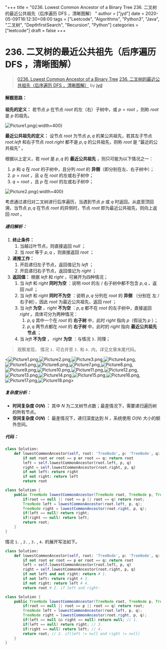"+++
title = "0236. Lowest Common Ancestor of a Binary Tree 236. 二叉树的最近公共祖先（后序遍历 DFS ，清晰图解） "
author = ["jyd"]
date = 2020-05-09T16:12:30+08:00
tags = ["Leetcode", "Algorithms", "Python3", "Java", "二叉树", "DepthfirstSearch", "Recursion", "Python"]
categories = ["leetcode"]
draft = false
+++

# 236. 二叉树的最近公共祖先（后序遍历 DFS ，清晰图解）

> [0236. Lowest Common Ancestor of a Binary Tree](https://leetcode-cn.com/problems/lowest-common-ancestor-of-a-binary-tree/)
> [236. 二叉树的最近公共祖先（后序遍历 DFS ，清晰图解）](https://leetcode-cn.com/problems/lowest-common-ancestor-of-a-binary-tree/solution/236-er-cha-shu-de-zui-jin-gong-gong-zu-xian-hou-xu/) by [jyd](https://leetcode-cn.com/u/jyd/)

#### 解题思路：

**祖先的定义：** 若节点 $p$ 在节点 $root$ 的左（右）子树中，或 $p = root$ ，则称 $root$ 是 $p$ 的祖先。

![Picture1.png](https://pic.leetcode-cn.com/83402bb4c1bba2746effc5607d9654aeb9c3496b4a846d41ce61adb5af02c0f5-Picture1.png){:width=400}

**最近公共祖先的定义：** 设节点 $root$ 为节点 $p, q$ 的某公共祖先，若其左子节点 $root.left$ 和右子节点 $root.right$ 都不是 $p,q$ 的公共祖先，则称 $root$ 是 “最近的公共祖先” 。

根据以上定义，若 $root$ 是 $p, q$ 的 **最近公共祖先** ，则只可能为以下情况之一：

1. $p$ 和 $q$ 在 $root$ 的子树中，且分列 $root$ 的 **异侧**（即分别在左、右子树中）；
2. $p = root$ ，且 $q$ 在 $root$ 的左或右子树中；  
3. $q = root$ ，且 $p$ 在 $root$ 的左或右子树中；  

![Picture2.png](https://pic.leetcode-cn.com/e48705d412500d43fa81c1d8fdd107bb2d0c7dfa12bdc588cd88f481b4b9f7d8-Picture2.png){:width=400}

考虑通过递归对二叉树进行后序遍历，当遇到节点 $p$ 或 $q$ 时返回。从底至顶回溯，当节点 $p, q$ 在节点 $root$ 的异侧时，节点 $root$ 即为最近公共祖先，则向上返回 $root$ 。

##### 递归解析：

1. **终止条件：**
   1. 当越过叶节点，则直接返回 $null$ ；
   2. 当 $root$ 等于 $p, q$ ，则直接返回 $root$ ；
2. **递推工作：**
   1. 开启递归左子节点，返回值记为 $left$ ；
   2. 开启递归右子节点，返回值记为 $right$ ；
3. **返回值：** 根据 $left$ 和 $right$ ，可展开为四种情况；
   1. 当 $left$ 和 $right$ **同时为空** ：说明 $root$ 的左 / 右子树中都不包含 $p,q$ ，返回 $null$ ；
   2. 当 $left$ 和 $right$ **同时不为空** ：说明 $p, q$ 分列在 $root$ 的 **异侧** （分别在 左 / 右子树），因此 $root$ 为最近公共祖先，返回 $root$ ；
   3. 当 $left$ **为空** ，$right$ **不为空** ：$p,q$ 都不在 $root$ 的左子树中，直接返回 $right$ 。具体可分为两种情况：
      1. $p,q$ 其中一个在 $root$ 的 **右子树** 中，此时 $right$ 指向 $p$（假设为 $p$ ）； 
      2. $p,q$ 两节点都在 $root$ 的 **右子树** 中，此时的 $right$ 指向 **最近公共祖先节点** ；
   4. 当 $left$ **不为空** ， $right$ **为空** ：与情况 `3.` 同理；

> 观察发现， 情况 `1.` 可合并至 `3.` 和 `4.` 内，详见文章末尾代码。

<![Picture1.png](https://pic.leetcode-cn.com/c44f8946548954a2513f7d72e20be260c36c157b506749c788afce1e7bd3416c-Picture1.png),![Picture2.png](https://pic.leetcode-cn.com/55f7683ceee27def129a50c9a26305e56b25175dbd3da55983b5848145559354-Picture2.png),![Picture3.png](https://pic.leetcode-cn.com/0c3217c102953090030aec857ef2e1e96672b38c450a90356a3e64f0dfc97af2-Picture3.png),![Picture4.png](https://pic.leetcode-cn.com/f137a75004bf105ae2f9d2987d3d75c0d0cbddfda54126e549b5a3a99b06a6ef-Picture4.png),![Picture5.png](https://pic.leetcode-cn.com/3334d8bc74cad490584a03ca6e6637f4d431626f75ca589710d6a382fe9ab06b-Picture5.png),![Picture6.png](https://pic.leetcode-cn.com/fd6ef030cf8acac250792828c04df471ccab669d4153b49b934bc4cc3517efcf-Picture6.png),![Picture7.png](https://pic.leetcode-cn.com/e03f2505635e77816e12bdfd2ce5c1c4ace3d2dfa2a0e10eefe683e11e88c98b-Picture7.png),![Picture8.png](https://pic.leetcode-cn.com/a9cf21e0a271c74af5ab00e39da09d485de8a3dabbfaa6d6cd2a2a1c7f60d2a8-Picture8.png),![Picture9.png](https://pic.leetcode-cn.com/6540e7106efa4461cb19c21a682e9b7c9bd33367d6c5a8bd97982cc7bcec9ec3-Picture9.png),![Picture10.png](https://pic.leetcode-cn.com/d249c4379aee12e4a5bce4f20c4ad8b709ff35e358cfdb3255ed6d9c6dc4ae2c-Picture10.png),![Picture11.png](https://pic.leetcode-cn.com/fa87c46c8e8360cf3ab5ea852161ab5f9e4a2ca1b5ff6cd9e9ba0897dcbd455a-Picture11.png),![Picture12.png](https://pic.leetcode-cn.com/91287818231c969dcc8c69ac9c79197a9b29085d120b18b5230dda77d092f6d6-Picture12.png),![Picture13.png](https://pic.leetcode-cn.com/bf71136a0329cf5d48933cb7dc1d8c1bd0cec96c1ad13bcca97cea2f58d14fb5-Picture13.png),![Picture14.png](https://pic.leetcode-cn.com/68aced35d03027033c2552b35d477d700e38e7c01f8c1fa76b4cf8b0a1858d30-Picture14.png),![Picture15.png](https://pic.leetcode-cn.com/ddf6279a32122924d3608ad7fcdf3f518091da353a1961c0e0e1afaf51d09623-Picture15.png),![Picture16.png](https://pic.leetcode-cn.com/b4777e4a6ff72ed49356e20a0a897fd866bb3e4dfdb5e0c8fc1dc0f918029237-Picture16.png),![Picture17.png](https://pic.leetcode-cn.com/df510a1fe4750116a935e61ef63ad30a5092bfefe38845497ff9431b3656a793-Picture17.png),![Picture18.png](https://pic.leetcode-cn.com/0724b87055c4bc4d744ab64775e6eefa348777c0ea0b07a00ff917773f4b494e-Picture18.png)>

##### 复杂度分析：

- **时间复杂度 $O(N)$ ：** 其中 $N$ 为二叉树节点数；最差情况下，需要递归遍历树的所有节点。
- **空间复杂度 $O(N)$ ：** 最差情况下，递归深度达到 $N$ ，系统使用 $O(N)$ 大小的额外空间。

##### 代码：

```python
class Solution:
    def lowestCommonAncestor(self, root: 'TreeNode', p: 'TreeNode', q: 'TreeNode') -> 'TreeNode':
        if not root or root == p or root == q: return root
        left = self.lowestCommonAncestor(root.left, p, q)
        right = self.lowestCommonAncestor(root.right, p, q)
        if not left: return right
        if not right: return left
        return root
```

```java
class Solution {
    public TreeNode lowestCommonAncestor(TreeNode root, TreeNode p, TreeNode q) {
        if(root == null || root == p || root == q) return root;
        TreeNode left = lowestCommonAncestor(root.left, p, q);
        TreeNode right = lowestCommonAncestor(root.right, p, q);
        if(left == null) return right;
        if(right == null) return left;
        return root;
    }
}
```

情况 `1.` , `2.` , `3.` , `4.` 的展开写法如下。

```python
class Solution:
    def lowestCommonAncestor(self, root: 'TreeNode', p: 'TreeNode', q: 'TreeNode') -> 'TreeNode':
        if not root or root == p or root == q: return root
        left = self.lowestCommonAncestor(root.left, p, q)
        right = self.lowestCommonAncestor(root.right, p, q)
        if not left and not right: return # 1.
        if not left: return right # 3.
        if not right: return left # 4.
        return root # 2. if left and right:
```

```java
class Solution {
    public TreeNode lowestCommonAncestor(TreeNode root, TreeNode p, TreeNode q) {
        if(root == null || root == p || root == q) return root;
        TreeNode left = lowestCommonAncestor(root.left, p, q);
        TreeNode right = lowestCommonAncestor(root.right, p, q);
        if(left == null && right == null) return null; // 1.
        if(left == null) return right; // 3.
        if(right == null) return left; // 4.
        return root; // 2. if(left != null and right != null)
    }
}
```